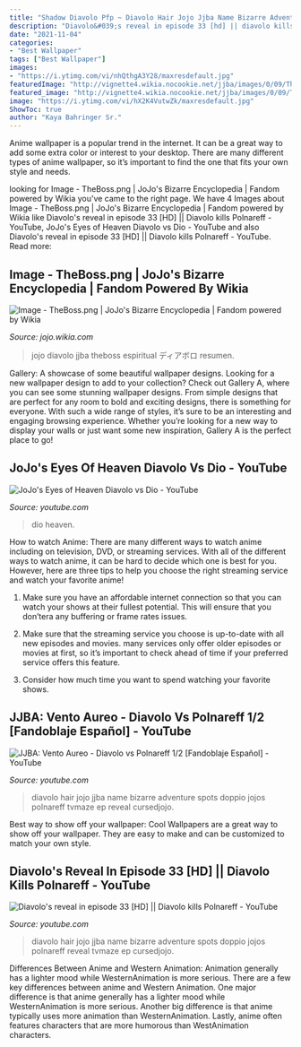 ```yaml
---
title: "Shadow Diavolo Pfp ~ Diavolo Hair Jojo Jjba Name Bizarre Adventure Spots Doppio Jojos Polnareff Tvmaze Ep Reveal Cursedjojo"
description: "Diavolo&#039;s reveal in episode 33 [hd] || diavolo kills polnareff"
date: "2021-11-04"
categories:
- "Best Wallpaper"
tags: ["Best Wallpaper"]
images:
- "https://i.ytimg.com/vi/nhQthgA3Y28/maxresdefault.jpg"
featuredImage: "http://vignette4.wikia.nocookie.net/jjba/images/0/09/TheBoss.png/revision/latest?cb=20150624152805"
featured_image: "http://vignette4.wikia.nocookie.net/jjba/images/0/09/TheBoss.png/revision/latest?cb=20150624152805"
image: "https://i.ytimg.com/vi/hX2K4VutwZk/maxresdefault.jpg"
ShowToc: true
author: "Kaya Bahringer Sr."
---
```



Anime wallpaper is a popular trend in the internet. It can be a great way to add some extra color or interest to your desktop. There are many different types of anime wallpaper, so it’s important to find the one that fits your own style and needs.

	

		
looking for Image - TheBoss.png | JoJo&#039;s Bizarre Encyclopedia | Fandom powered by Wikia you've came to the right page. We have 4 Images about Image - TheBoss.png | JoJo&#039;s Bizarre Encyclopedia | Fandom powered by Wikia like Diavolo&#039;s reveal in episode 33 [HD] || Diavolo kills Polnareff - YouTube, JoJo&#039;s Eyes of Heaven Diavolo vs Dio - YouTube and also Diavolo&#039;s reveal in episode 33 [HD] || Diavolo kills Polnareff - YouTube. Read more:
		
    
## Image - TheBoss.png | JoJo&#039;s Bizarre Encyclopedia | Fandom Powered By Wikia

<img loading=lazy src="http://vignette4.wikia.nocookie.net/jjba/images/0/09/TheBoss.png/revision/latest?cb=20150624152805" onerror="this.onerror=null;this.src='https://tse2.mm.bing.net/th?id=OIP.CTZ51LUGMh_AvCVR6RcREQHaL_&amp;pid=15.1';" alt="Image - TheBoss.png | JoJo&#039;s Bizarre Encyclopedia | Fandom powered by Wikia">

_Source: jojo.wikia.com_

>jojo diavolo jjba theboss espiritual ディアボロ resumen. 

	

Gallery: A showcase of some beautiful wallpaper designs.
Looking for a new wallpaper design to add to your collection? Check out Gallery A, where you can see some stunning wallpaper designs. From simple designs that are perfect for any room to bold and exciting designs, there is something for everyone. With such a wide range of styles, it’s sure to be an interesting and engaging browsing experience. Whether you’re looking for a new way to display your walls or just want some new inspiration, Gallery A is the perfect place to go!





	
	
    
## JoJo&#039;s Eyes Of Heaven Diavolo Vs Dio - YouTube

<img loading=lazy src="https://i.ytimg.com/vi/hX2K4VutwZk/maxresdefault.jpg" onerror="this.onerror=null;this.src='https://tse4.mm.bing.net/th?id=OIP.cJ08t-Ot7B22KIytst4-nwHaEK&amp;pid=15.1';" alt="JoJo&#039;s Eyes of Heaven Diavolo vs Dio - YouTube">

_Source: youtube.com_

>dio heaven. 

	

How to watch Anime: There are many different ways to watch anime including on television, DVD, or streaming services.
With all of the different ways to watch anime, it can be hard to decide which one is best for you. However, here are three tips to help you choose the right streaming service and watch your favorite anime!
1. Make sure you have an affordable internet connection so that you can watch your shows at their fullest potential. This will ensure that you don’tera any buffering or frame rates issues.

2. Make sure that the streaming service you choose is up-to-date with all new episodes and movies. many services only offer older episodes or movies at first, so it’s important to check ahead of time if your preferred service offers this feature.

3. Consider how much time you want to spend watching your favorite shows.

    
## JJBA: Vento Aureo - Diavolo Vs Polnareff 1/2 [Fandoblaje Español] - YouTube

<img loading=lazy src="https://i.ytimg.com/vi/nhQthgA3Y28/maxresdefault.jpg" onerror="this.onerror=null;this.src='https://tse4.mm.bing.net/th?id=OIP.eX7mnHlltghZwL3AH0IPRQHaEK&amp;pid=15.1';" alt="JJBA: Vento Aureo - Diavolo vs Polnareff 1/2 [Fandoblaje Español] - YouTube">

_Source: youtube.com_

>diavolo hair jojo jjba name bizarre adventure spots doppio jojos polnareff tvmaze ep reveal cursedjojo. 

	

Best way to show off your wallpaper:
Cool Wallpapers are a great way to show off your wallpaper. They are easy to make and can be customized to match your own style.

    
## Diavolo&#039;s Reveal In Episode 33 [HD] || Diavolo Kills Polnareff - YouTube

<img loading=lazy src="https://i.ytimg.com/vi/-lGixXcTLs0/maxresdefault.jpg" onerror="this.onerror=null;this.src='https://tse4.mm.bing.net/th?id=OIP.IqgqFSxDENzJomW338nq8QHaEK&amp;pid=15.1';" alt="Diavolo&#039;s reveal in episode 33 [HD] || Diavolo kills Polnareff - YouTube">

_Source: youtube.com_

>diavolo hair jojo jjba name bizarre adventure spots doppio jojos polnareff reveal tvmaze ep cursedjojo. 

	

Differences Between Anime and Western Animation: Animation generally has a lighter mood while WesternAnimation is more serious.
There are a few key differences between anime and Western Animation. One major difference is that anime generally has a lighter mood while WesternAnimation is more serious. Another big difference is that anime typically uses more animation than WesternAnimation. Lastly, anime often features characters that are more humorous than WestAnimation characters.

